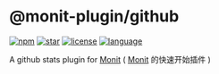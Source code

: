 # @monit-plugin/github

[![npm](https://img.shields.io/npm/v/@monit-plugin/github?color=f03e3e)](https://npmjs.com/package/@monit-plugin/github)
[![star](https://img.shields.io/github/stars/fzf404/monit?color=1c7ed6)](https://github.com/fzf404/monit)
[![license](https://img.shields.io/npm/l/@monit-plugin/github?color=37b24d)](https://github.com/fzf404/monit/blob/main/app/plugins/github/LICENSE)
[![language](https://img.shields.io/badge/language-简体中文-f76707)](https://github.com/fzf404/monit/blob/main/app/plugins/github/README.md)

A github stats plugin for [Monit](https://github.com/fzf404/monit) ( [Monit](https://github.com/fzf404/monit) 的快速开始插件 )
